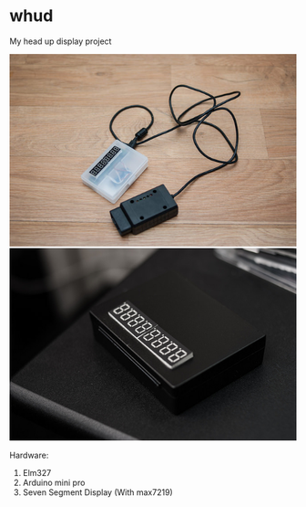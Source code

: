# whud
My head up display project

![WHUD](https://github.com/weichih654/Images/blob/master/whud.jpg "WHUD")
![WHUD Black](https://github.com/weichih654/Images/blob/master/whudb.jpg "WHUDB")

Hardware:
  1. Elm327
  2. Arduino mini pro
  3. Seven Segment Display (With max7219)
